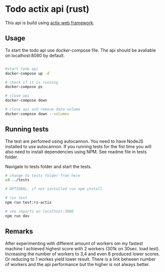 # Todo actix api (rust)

This api is build using [actix web framework](https://github.com/actix/actix-web).

## Usage

To start the todo api use docker-compose file. The api should be avaliable on localhost:8080 by default.

```bash

#start todo api
docker-compose up -d

# check if it is running
docker-compose ps

# close api
docker-compose down

# close api and remove data volume
docker-compose down --volumes

```

## Running tests

The test are perfomed using autocannon. You need to have NodeJS installed to use autocannon. If you running tests for the fist time you will also need to install dependencies using NPM. See readme file in tests folder.

Navigate to tests folder and start the tests.

```bash
# change to tests folder from here
cd ../tests

# OPTIONAL: if not installed run npm install

# run test
npm run test:rs-actix

# see reports on localhost:3000
npm run dev
```

## Remarks

After experimenting with different amount of workers om my fastest machine I achieved highest score with 2 workers (301k on 30sec. load test). Increasing the number of workers to 3,4 and even 8 produced lower scores. Or reducing to 1 workes yield lower result. There is a link between number of workers and the api performance but the higher is not always better.
